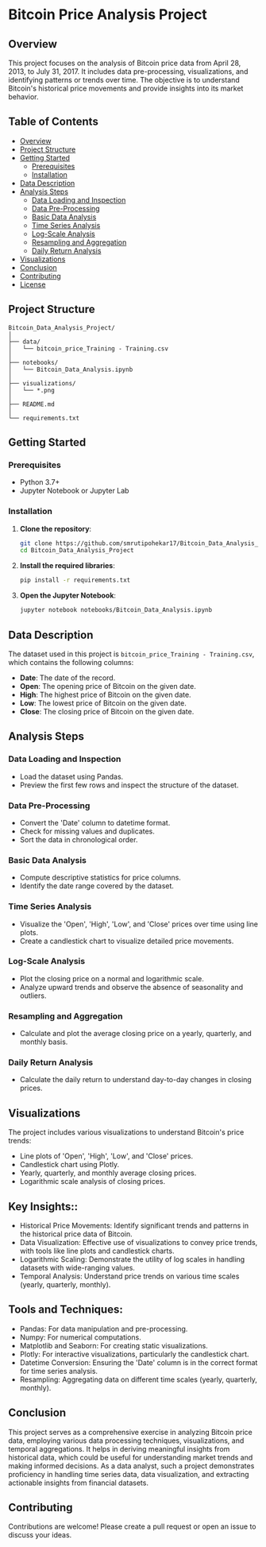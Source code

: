 # Bitcoin Price Analysis Project

## Overview

This project focuses on the analysis of Bitcoin price data from April 28, 2013, to July 31, 2017. It includes data pre-processing, visualizations, and identifying patterns or trends over time. The objective is to understand Bitcoin's historical price movements and provide insights into its market behavior.

## Table of Contents

- [Overview](#overview)
- [Project Structure](#project-structure)
- [Getting Started](#getting-started)
  - [Prerequisites](#prerequisites)
  - [Installation](#installation)
- [Data Description](#data-description)
- [Analysis Steps](#analysis-steps)
  - [Data Loading and Inspection](#data-loading-and-inspection)
  - [Data Pre-Processing](#data-pre-processing)
  - [Basic Data Analysis](#basic-data-analysis)
  - [Time Series Analysis](#time-series-analysis)
  - [Log-Scale Analysis](#log-scale-analysis)
  - [Resampling and Aggregation](#resampling-and-aggregation)
  - [Daily Return Analysis](#daily-return-analysis)
- [Visualizations](#visualizations)
- [Conclusion](#conclusion)
- [Contributing](#contributing)
- [License](#license)

## Project Structure

```
Bitcoin_Data_Analysis_Project/
│
├── data/
│   └── bitcoin_price_Training - Training.csv
│
├── notebooks/
│   └── Bitcoin_Data_Analysis.ipynb
│
├── visualizations/
│   └── *.png
│
├── README.md
│
└── requirements.txt
```

## Getting Started

### Prerequisites

- Python 3.7+
- Jupyter Notebook or Jupyter Lab

### Installation

1. **Clone the repository**:
    ```sh
    git clone https://github.com/smrutipohekar17/Bitcoin_Data_Analysis_Project.git
    cd Bitcoin_Data_Analysis_Project
    ```

2. **Install the required libraries**:
    ```sh
    pip install -r requirements.txt
    ```

3. **Open the Jupyter Notebook**:
    ```sh
    jupyter notebook notebooks/Bitcoin_Data_Analysis.ipynb
    ```

## Data Description

The dataset used in this project is `bitcoin_price_Training - Training.csv`, which contains the following columns:

- **Date**: The date of the record.
- **Open**: The opening price of Bitcoin on the given date.
- **High**: The highest price of Bitcoin on the given date.
- **Low**: The lowest price of Bitcoin on the given date.
- **Close**: The closing price of Bitcoin on the given date.

## Analysis Steps

### Data Loading and Inspection

- Load the dataset using Pandas.
- Preview the first few rows and inspect the structure of the dataset.

### Data Pre-Processing

- Convert the 'Date' column to datetime format.
- Check for missing values and duplicates.
- Sort the data in chronological order.

### Basic Data Analysis

- Compute descriptive statistics for price columns.
- Identify the date range covered by the dataset.

### Time Series Analysis

- Visualize the 'Open', 'High', 'Low', and 'Close' prices over time using line plots.
- Create a candlestick chart to visualize detailed price movements.

### Log-Scale Analysis

- Plot the closing price on a normal and logarithmic scale.
- Analyze upward trends and observe the absence of seasonality and outliers.

### Resampling and Aggregation

- Calculate and plot the average closing price on a yearly, quarterly, and monthly basis.

### Daily Return Analysis

- Calculate the daily return to understand day-to-day changes in closing prices.

## Visualizations

The project includes various visualizations to understand Bitcoin's price trends:

- Line plots of 'Open', 'High', 'Low', and 'Close' prices.
- Candlestick chart using Plotly.
- Yearly, quarterly, and monthly average closing prices.
- Logarithmic scale analysis of closing prices.

## Key Insights::

- Historical Price Movements: Identify significant trends and patterns in the historical price data of Bitcoin.
- Data Visualization: Effective use of visualizations to convey price trends, with tools like line plots and candlestick charts.
- Logarithmic Scaling: Demonstrate the utility of log scales in handling datasets with wide-ranging values.
- Temporal Analysis: Understand price trends on various time scales (yearly, quarterly, monthly).

## Tools and Techniques:

- Pandas: For data manipulation and pre-processing.
- Numpy: For numerical computations.
- Matplotlib and Seaborn: For creating static visualizations.
- Plotly: For interactive visualizations, particularly the candlestick chart.
- Datetime Conversion: Ensuring the 'Date' column is in the correct format for time series analysis.
- Resampling: Aggregating data on different time scales (yearly, quarterly, monthly).

## Conclusion

This project serves as a comprehensive exercise in analyzing Bitcoin price data, employing various data processing techniques, visualizations, and temporal aggregations. It helps in deriving meaningful insights from historical data, which could be useful for understanding market trends and making informed decisions. As a data analyst, such a project demonstrates proficiency in handling time series data, data visualization, and extracting actionable insights from financial datasets.

## Contributing

Contributions are welcome! Please create a pull request or open an issue to discuss your ideas.

